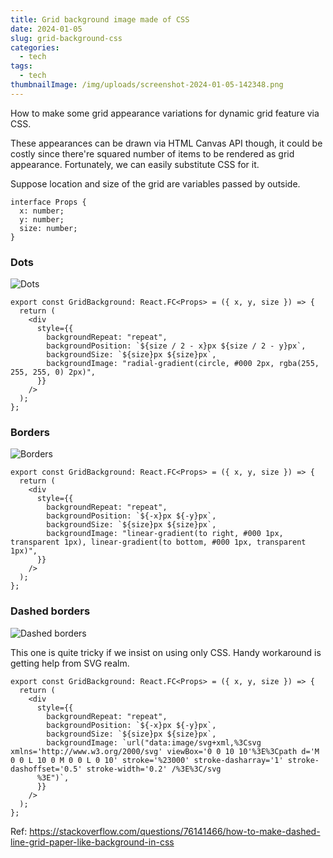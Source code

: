 ```yaml
---
title: Grid background image made of CSS
date: 2024-01-05
slug: grid-background-css
categories:
  - tech
tags:
  - tech
thumbnailImage: /img/uploads/screenshot-2024-01-05-142348.png
---
```

How to make some grid appearance variations for dynamic grid feature via CSS.

<!--more-->

These appearances can be drawn via HTML Canvas API though, it could be costly since there're squared number of items to be rendered as grid appearance. Fortunately, we can easily substitute CSS for it.

Suppose location and size of the grid are variables passed by outside.

```tsx
interface Props {
  x: number;
  y: number;
  size: number;
}
```

### Dots

![Dots](/img/uploads/screenshot-2024-01-05-143221.png)

```tsx
export const GridBackground: React.FC<Props> = ({ x, y, size }) => {
  return (
    <div
      style={{
        backgroundRepeat: "repeat",
        backgroundPosition: `${size / 2 - x}px ${size / 2 - y}px`,
        backgroundSize: `${size}px ${size}px`,
        backgroundImage: "radial-gradient(circle, #000 2px, rgba(255, 255, 255, 0) 2px)",
      }}
    />
  );
};
```

### Borders

![Borders](/img/uploads/screenshot-2024-01-05-143138.png)

```tsx
export const GridBackground: React.FC<Props> = ({ x, y, size }) => {
  return (
    <div
      style={{
        backgroundRepeat: "repeat",
        backgroundPosition: `${-x}px ${-y}px`,
        backgroundSize: `${size}px ${size}px`,
        backgroundImage: "linear-gradient(to right, #000 1px, transparent 1px), linear-gradient(to bottom, #000 1px, transparent 1px)",
      }}
    />
  );
};
```

### Dashed borders

![Dashed borders](/img/uploads/screenshot-2024-01-05-142348.png)

This one is quite tricky if we insist on using only CSS. Handy workaround is getting help from SVG realm.

```tsx
export const GridBackground: React.FC<Props> = ({ x, y, size }) => {
  return (
    <div
      style={{
        backgroundRepeat: "repeat",
        backgroundPosition: `${-x}px ${-y}px`,
        backgroundSize: `${size}px ${size}px`,
        backgroundImage: `url("data:image/svg+xml,%3Csvg xmlns='http://www.w3.org/2000/svg' viewBox='0 0 10 10'%3E%3Cpath d='M 0 0 L 10 0 M 0 0 L 0 10' stroke='%23000' stroke-dasharray='1' stroke-dashoffset='0.5' stroke-width='0.2' /%3E%3C/svg
      %3E")`,
      }}
    />
  );
};
```

Ref: https://stackoverflow.com/questions/76141466/how-to-make-dashed-line-grid-paper-like-background-in-css
